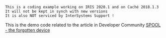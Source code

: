  ~~~
 This is a coding example working on IRIS 2020.1 and on Caché 2018.1.3 
 It will not be kept in synch with new versions      
 It is also NOT serviced by InterSystems Support !   
~~~ 

This is the demo code related to the article in Developer Community
[SPOOL - the forgotten device](https://community.intersystems.com/post/spool-forgotten-device)
